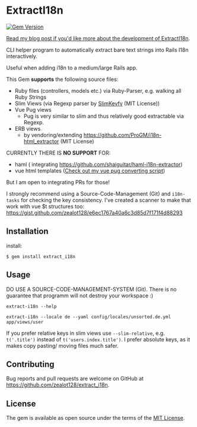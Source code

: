 # ExtractI18n

[![Gem Version](https://badge.fury.io/rb/extract_i18n.svg)](https://badge.fury.io/rb/extract_i18n)

[Read my blog post if you'd like more about the development of ExtractI18n](https://www.stefanwienert.de/blog/2020/07/26/internationalize-medium-rails-app-with-tooling/).

CLI helper program to automatically extract bare text strings into Rails I18n interactively.

Useful when adding i18n to a medium/large Rails app.

This Gem **supports** the following source files:

- Ruby files (controllers, models etc.) via Ruby-Parser, e.g. walking all Ruby Strings
- Slim Views (via Regexp parser by [SlimKeyfy](https://github.com/phrase/slimkeyfy) (MIT License))
- Vue Pug views
  - Pug is very similar to slim and thus relatively good extractable via Regexp.
- ERB views
  - by vendoring/extending https://github.com/ProGM/i18n-html_extractor (MIT License)

CURRENTLY THERE IS **NO SUPPORT** FOR:

- haml ( integrating https://github.com/shaiguitar/haml-i18n-extractor)
- vue html templates ([Check out my vue pug converting script](https://gist.github.com/zealot128/6c41df1d33a810856a557971a04989f6))

But I am open to integrating PRs for those!

I strongly recommend using a Source-Code-Management (Git) and ``i18n-tasks`` for checking the key consistency.
I've created a scanner to make that work with vue $t structures too: https://gist.github.com/zealot128/e6ec1767a40a6c3d85d7f171f4d88293

## Installation

install:

    $ gem install extract_i18n

## Usage

DO USE A SOURCE-CODE-MANAGEMENT-SYSTEM (Git). There is no guarantee that programm will not destroy your workspace :)


```
extract-i18n --help

extract-i18n --locale de --yaml config/locales/unsorted.de.yml app/views/user
```

If you prefer relative keys in slim views use ``--slim-relative``, e.g. ``t('.title')`` instead of ``t('users.index.title')``.
I prefer absolute keys, as it makes copy pasting/ moving files much safer.


## Contributing

Bug reports and pull requests are welcome on GitHub at https://github.com/zealot128/extract_i18n.

## License

The gem is available as open source under the terms of the [MIT License](https://opensource.org/licenses/MIT).
